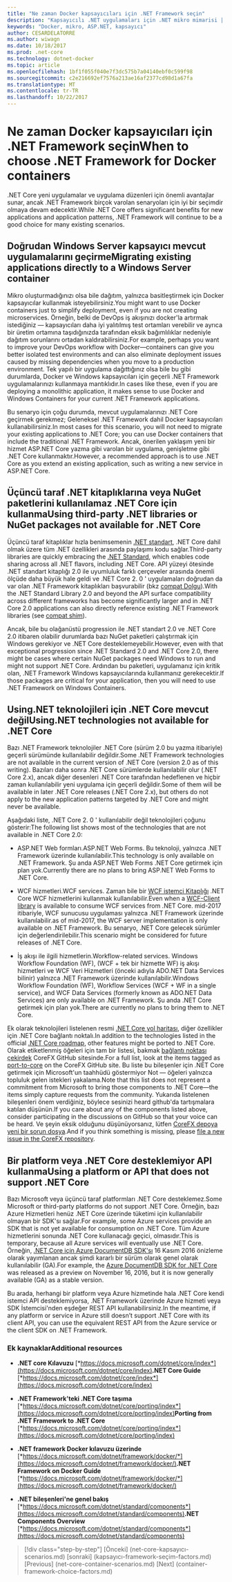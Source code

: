 ```yaml
---
title: "Ne zaman Docker kapsayıcıları için .NET Framework seçin"
description: "Kapsayıcılı .NET uygulamaları için .NET mikro mimarisi | Ne zaman Docker kapsayıcıları için .NET Framework seçin"
keywords: "Docker, mikro, ASP.NET, kapsayıcı"
author: CESARDELATORRE
ms.author: wiwagn
ms.date: 10/18/2017
ms.prod: .net-core
ms.technology: dotnet-docker
ms.topic: article
ms.openlocfilehash: 1bf1f055f040e7f3dc575b7a04140ebf0c599f98
ms.sourcegitcommit: c2e216692ef7576a213ae16af2377cd98d1a67fa
ms.translationtype: MT
ms.contentlocale: tr-TR
ms.lasthandoff: 10/22/2017
---
```

# <a name="when-to-choose-net-framework-for-docker-containers"></a><span data-ttu-id="aeada-104">Ne zaman Docker kapsayıcıları için .NET Framework seçin</span><span class="sxs-lookup"><span data-stu-id="aeada-104">When to choose .NET Framework for Docker containers</span></span>

<span data-ttu-id="aeada-105">.NET Core yeni uygulamalar ve uygulama düzenleri için önemli avantajlar sunar, ancak .NET Framework birçok varolan senaryoları için iyi bir seçimdir olmaya devam edecektir.</span><span class="sxs-lookup"><span data-stu-id="aeada-105">While .NET Core offers significant benefits for new applications and application patterns, .NET Framework will continue to be a good choice for many existing scenarios.</span></span>

## <a name="migrating-existing-applications-directly-to-a-windows-server-container"></a><span data-ttu-id="aeada-106">Doğrudan Windows Server kapsayıcı mevcut uygulamalarını geçirme</span><span class="sxs-lookup"><span data-stu-id="aeada-106">Migrating existing applications directly to a Windows Server container</span></span>

<span data-ttu-id="aeada-107">Mikro oluşturmadığınızı olsa bile dağıtım, yalnızca basitleştirmek için Docker kapsayıcılar kullanmak isteyebilirsiniz.</span><span class="sxs-lookup"><span data-stu-id="aeada-107">You might want to use Docker containers just to simplify deployment, even if you are not creating microservices.</span></span> <span data-ttu-id="aeada-108">Örneğin, belki de DevOps iş akışınızı docker'la artırmak istediğiniz — kapsayıcıları daha iyi yalıtılmış test ortamları verebilir ve ayrıca bir üretim ortamına taşıdığınızda tarafından eksik bağımlılıklar nedeniyle dağıtım sorunlarını ortadan kaldırabilirsiniz.</span><span class="sxs-lookup"><span data-stu-id="aeada-108">For example, perhaps you want to improve your DevOps workflow with Docker—containers can give you better isolated test environments and can also eliminate deployment issues caused by missing dependencies when you move to a production environment.</span></span> <span data-ttu-id="aeada-109">Tek yapılı bir uygulama dağıttığınız olsa bile bu gibi durumlarda, Docker ve Windows kapsayıcıları için geçerli .NET Framework uygulamalarınızı kullanmaya mantıklıdır.</span><span class="sxs-lookup"><span data-stu-id="aeada-109">In cases like these, even if you are deploying a monolithic application, it makes sense to use Docker and Windows Containers for your current .NET Framework applications.</span></span>

<span data-ttu-id="aeada-110">Bu senaryo için çoğu durumda, mevcut uygulamalarınızı .NET Core geçirmek gerekmez; Geleneksel .NET Framework dahil Docker kapsayıcıları kullanabilirsiniz.</span><span class="sxs-lookup"><span data-stu-id="aeada-110">In most cases for this scenario, you will not need to migrate your existing applications to .NET Core; you can use Docker containers that include the traditional .NET Framework.</span></span> <span data-ttu-id="aeada-111">Ancak, önerilen yaklaşım yeni bir hizmet ASP.NET Core yazma gibi varolan bir uygulama, genişletme gibi .NET Core kullanmaktır.</span><span class="sxs-lookup"><span data-stu-id="aeada-111">However, a recommended approach is to use .NET Core as you extend an existing application, such as writing a new service in ASP.NET Core.</span></span>

## <a name="using-third-party-net-libraries-or-nuget-packages-not-available-for-net-core"></a><span data-ttu-id="aeada-112">Üçüncü taraf .NET kitaplıklarına veya NuGet paketlerini kullanılamaz .NET Core için kullanma</span><span class="sxs-lookup"><span data-stu-id="aeada-112">Using third-party .NET libraries or NuGet packages not available for .NET Core</span></span>

<span data-ttu-id="aeada-113">Üçüncü taraf kitaplıklar hızla benimsemenin [.NET standart](https://docs.microsoft.com/dotnet/standard/net-standard), .NET Core dahil olmak üzere tüm .NET özellikleri arasında paylaşımı kodu sağlar.</span><span class="sxs-lookup"><span data-stu-id="aeada-113">Third-party libraries are quickly embracing the [.NET Standard](https://docs.microsoft.com/dotnet/standard/net-standard), which enables code sharing across all .NET flavors, including .NET Core.</span></span> <span data-ttu-id="aeada-114">API yüzeyi ötesinde .NET standart kitaplığı 2.0 ile uyumluluk farklı çerçeveler arasında önemli ölçüde daha büyük hale geldi ve .NET Core 2. 0 ' uygulamaları doğrudan da var olan .NET Framework kitaplıkları başvurabilir (bkz [compat Dolgu](https://github.com/dotnet/standard/blob/master/docs/faq.md#how-does-net-standard-versioning-work)).</span><span class="sxs-lookup"><span data-stu-id="aeada-114">With the .NET Standard Library 2.0 and beyond the API surface compatibility across different frameworks has become significantly larger and in .NET Core 2.0 applications can also directly reference existing .NET Framework libraries (see [compat shim](https://github.com/dotnet/standard/blob/master/docs/faq.md#how-does-net-standard-versioning-work)).</span></span>

<span data-ttu-id="aeada-115">Ancak, bile bu olağanüstü progression ile .NET standart 2.0 ve .NET Core 2.0 itibaren olabilir durumlarda bazı NuGet paketleri çalıştırmak için Windows gerekiyor ve .NET Core desteklemeyebilir.</span><span class="sxs-lookup"><span data-stu-id="aeada-115">However, even with that exceptional progression since .NET Standard 2.0 and .NET Core 2.0, there might be cases where certain NuGet packages need Windows to run and might not support .NET Core.</span></span> <span data-ttu-id="aeada-116">Ardından bu paketleri, uygulamanız için kritik olan, .NET Framework Windows kapsayıcılarında kullanmanız gerekecektir.</span><span class="sxs-lookup"><span data-stu-id="aeada-116">If those packages are critical for your application, then you will need to use .NET Framework on Windows Containers.</span></span>

## <a name="usingnet-technologies-not-available-for-net-core"></a><span data-ttu-id="aeada-117">Using.NET teknolojileri için .NET Core mevcut değil</span><span class="sxs-lookup"><span data-stu-id="aeada-117">Using.NET technologies not available for .NET Core</span></span> 

<span data-ttu-id="aeada-118">Bazı .NET Framework teknolojiler .NET Core (sürüm 2.0 bu yazma itibariyle) geçerli sürümünde kullanılabilir değildir.</span><span class="sxs-lookup"><span data-stu-id="aeada-118">Some .NET Framework technologies are not available in the current version of .NET Core (version 2.0 as of this writing).</span></span> <span data-ttu-id="aeada-119">Bazıları daha sonra .NET Core sürümlerde kullanılabilir olur (.NET Core 2.x), ancak diğer desenleri .NET Core tarafından hedeflenen ve hiçbir zaman kullanılabilir yeni uygulama için geçerli değildir.</span><span class="sxs-lookup"><span data-stu-id="aeada-119">Some of them will be available in later .NET Core releases (.NET Core 2.x), but others do not apply to the new application patterns targeted by .NET Core and might never be available.</span></span>

<span data-ttu-id="aeada-120">Aşağıdaki liste, .NET Core 2. 0 ' kullanılabilir değil teknolojileri çoğunu gösterir:</span><span class="sxs-lookup"><span data-stu-id="aeada-120">The following list shows most of the technologies that are not available in .NET Core 2.0:</span></span>

-   <span data-ttu-id="aeada-121">ASP.NET Web formları.</span><span class="sxs-lookup"><span data-stu-id="aeada-121">ASP.NET Web Forms.</span></span> <span data-ttu-id="aeada-122">Bu teknoloji, yalnızca .NET Framework üzerinde kullanılabilir.</span><span class="sxs-lookup"><span data-stu-id="aeada-122">This technology is only available on .NET Framework.</span></span> <span data-ttu-id="aeada-123">Şu anda ASP.NET Web Forms .NET Core getirmek için plan yok.</span><span class="sxs-lookup"><span data-stu-id="aeada-123">Currently there are no plans to bring ASP.NET Web Forms to .NET Core.</span></span>

-   <span data-ttu-id="aeada-124">WCF hizmetleri.</span><span class="sxs-lookup"><span data-stu-id="aeada-124">WCF services.</span></span> <span data-ttu-id="aeada-125">Zaman bile bir [WCF istemci Kitaplığı](https://github.com/dotnet/wcf) .NET Core WCF hizmetlerini kullanmak kullanılabilir.</span><span class="sxs-lookup"><span data-stu-id="aeada-125">Even when a [WCF-Client library](https://github.com/dotnet/wcf) is available to consume WCF services from .NET Core.</span></span> <span data-ttu-id="aeada-126">mid-2017 itibariyle, WCF sunucusu uygulaması yalnızca .NET Framework üzerinde kullanılabilir.</span><span class="sxs-lookup"><span data-stu-id="aeada-126">as of mid-2017, the WCF server implementation is only available on .NET Framework.</span></span> <span data-ttu-id="aeada-127">Bu senaryo, .NET Core gelecek sürümler için değerlendirilebilir.</span><span class="sxs-lookup"><span data-stu-id="aeada-127">This scenario might be considered for future releases of .NET Core.</span></span>

-   <span data-ttu-id="aeada-128">İş akışı ile ilgili hizmetlerin.</span><span class="sxs-lookup"><span data-stu-id="aeada-128">Workflow-related services.</span></span> <span data-ttu-id="aeada-129">Windows Workflow Foundation (WF), (WCF + tek bir hizmette WF) iş akışı hizmetleri ve WCF Veri Hizmetleri (önceki adıyla ADO.NET Data Services bilinir) yalnızca .NET Framework üzerinde kullanılabilir.</span><span class="sxs-lookup"><span data-stu-id="aeada-129">Windows Workflow Foundation (WF), Workflow Services (WCF + WF in a single service), and WCF Data Services (formerly known as ADO.NET Data Services) are only available on .NET Framework.</span></span> <span data-ttu-id="aeada-130">Şu anda .NET Core getirmek için plan yok.</span><span class="sxs-lookup"><span data-stu-id="aeada-130">There are currently no plans to bring them to .NET Core.</span></span>

<span data-ttu-id="aeada-131">Ek olarak teknolojileri listelenen resmi [.NET Core yol haritası](https://github.com/aspnet/Home/wiki/Roadmap), diğer özellikler için .NET Core bağlantı noktalı.</span><span class="sxs-lookup"><span data-stu-id="aeada-131">In addition to the technologies listed in the official [.NET Core roadmap](https://github.com/aspnet/Home/wiki/Roadmap), other features might be ported to .NET Core.</span></span> <span data-ttu-id="aeada-132">Olarak etiketlenmiş öğeleri için tam bir listesi, bakmak [bağlantı noktası çekirdek](https://github.com/dotnet/corefx/issues?q=is%3Aopen+is%3Aissue+label%3Aport-to-core) CoreFX GitHub sitesinde.</span><span class="sxs-lookup"><span data-stu-id="aeada-132">For a full list, look at the items tagged as [port-to-core](https://github.com/dotnet/corefx/issues?q=is%3Aopen+is%3Aissue+label%3Aport-to-core) on the CoreFX GitHub site.</span></span> <span data-ttu-id="aeada-133">Bu liste bu bileşenler için .NET Core getirmek için Microsoft'un taahhüdü göstermiyor Not — öğeleri yalnızca topluluk gelen istekleri yakalama.</span><span class="sxs-lookup"><span data-stu-id="aeada-133">Note that this list does not represent a commitment from Microsoft to bring those components to .NET Core—the items simply capture requests from the community.</span></span> <span data-ttu-id="aeada-134">Yukarıda listelenen bileşenleri önem verdiğiniz, böylece sesinizi heard github'da tartışmalara katılan düşünün.</span><span class="sxs-lookup"><span data-stu-id="aeada-134">If you care about any of the components listed above, consider participating in the discussions on GitHub so that your voice can be heard.</span></span> <span data-ttu-id="aeada-135">Ve şeyin eksik olduğunu düşünüyorsanız, lütfen [CoreFX depoya yeni bir sorun dosya](https://github.com/dotnet/corefx/issues/new).</span><span class="sxs-lookup"><span data-stu-id="aeada-135">And if you think something is missing, please [file a new issue in the CoreFX repository](https://github.com/dotnet/corefx/issues/new).</span></span>

## <a name="using-a-platform-or-api-that-does-not-support-net-core"></a><span data-ttu-id="aeada-136">Bir platform veya .NET Core desteklemiyor API kullanma</span><span class="sxs-lookup"><span data-stu-id="aeada-136">Using a platform or API that does not support .NET Core</span></span>

<span data-ttu-id="aeada-137">Bazı Microsoft veya üçüncü taraf platformları .NET Core desteklemez.</span><span class="sxs-lookup"><span data-stu-id="aeada-137">Some Microsoft or third-party platforms do not support .NET Core.</span></span> <span data-ttu-id="aeada-138">Örneğin, bazı Azure Hizmetleri henüz .NET Core üzerinde tüketimi için kullanılabilir olmayan bir SDK'sı sağlar.</span><span class="sxs-lookup"><span data-stu-id="aeada-138">For example, some Azure services provide an SDK that is not yet available for consumption on .NET Core.</span></span> <span data-ttu-id="aeada-139">Tüm Azure hizmetlerini sonunda .NET Core kullanacağı geçici, olmasıdır.</span><span class="sxs-lookup"><span data-stu-id="aeada-139">This is temporary, because all Azure services will eventually use .NET Core.</span></span> <span data-ttu-id="aeada-140">Örneğin, [.NET Core için Azure DocumentDB SDK'sı](https://www.nuget.org/packages/Microsoft.Azure.DocumentDB.Core/1.2.1) 16 Kasım 2016 önizleme olarak yayımlanan ancak şimdi kararlı bir sürüm olarak genel olarak kullanılabilir (GA).</span><span class="sxs-lookup"><span data-stu-id="aeada-140">For example, the [Azure DocumentDB SDK for .NET Core](https://www.nuget.org/packages/Microsoft.Azure.DocumentDB.Core/1.2.1) was released as a preview on November 16, 2016, but it is now generally available (GA) as a stable version.</span></span>

<span data-ttu-id="aeada-141">Bu arada, herhangi bir platform veya Azure hizmetinde hala .NET Core kendi istemci API desteklemiyorsa, .NET Framework üzerinde Azure hizmeti veya SDK İstemcisi'nden eşdeğer REST API kullanabilirsiniz.</span><span class="sxs-lookup"><span data-stu-id="aeada-141">In the meantime, if any platform or service in Azure still doesn’t support .NET Core with its client API, you can use the equivalent REST API from the Azure service or the client SDK on .NET Framework.</span></span>

### <a name="additional-resources"></a><span data-ttu-id="aeada-142">Ek kaynaklar</span><span class="sxs-lookup"><span data-stu-id="aeada-142">Additional resources</span></span>

-   <span data-ttu-id="aeada-143">**.NET core Kılavuzu**
    [*https://docs.microsoft.com/dotnet/core/index*](https://docs.microsoft.com/dotnet/core/index)</span><span class="sxs-lookup"><span data-stu-id="aeada-143">**.NET Core Guide**
[*https://docs.microsoft.com/dotnet/core/index*](https://docs.microsoft.com/dotnet/core/index)</span></span>

-   <span data-ttu-id="aeada-144">**.NET Framework'teki .NET Core taşıma**
    [*https://docs.microsoft.com/dotnet/core/porting/index*](https://docs.microsoft.com/dotnet/core/porting/index)</span><span class="sxs-lookup"><span data-stu-id="aeada-144">**Porting from .NET Framework to .NET Core**
[*https://docs.microsoft.com/dotnet/core/porting/index*](https://docs.microsoft.com/dotnet/core/porting/index)</span></span>

-   <span data-ttu-id="aeada-145">**.NET framework Docker kılavuzu üzerinde**
    [*https://docs.microsoft.com/dotnet/framework/docker/*](https://docs.microsoft.com/dotnet/framework/docker/)</span><span class="sxs-lookup"><span data-stu-id="aeada-145">**.NET Framework on Docker Guide**
[*https://docs.microsoft.com/dotnet/framework/docker/*](https://docs.microsoft.com/dotnet/framework/docker/)</span></span>

-   <span data-ttu-id="aeada-146">**.NET bileşenleri'ne genel bakış**
    [*https://docs.microsoft.com/dotnet/standard/components*](https://docs.microsoft.com/dotnet/standard/components)</span><span class="sxs-lookup"><span data-stu-id="aeada-146">**.NET Components Overview**
[*https://docs.microsoft.com/dotnet/standard/components*](https://docs.microsoft.com/dotnet/standard/components)</span></span>




>[!div class="step-by-step"]
<span data-ttu-id="aeada-147">[Önceki] (net-core-kapsayıcı-scenarios.md) [sonraki] (kapsayıcı-framework-seçim-factors.md)</span><span class="sxs-lookup"><span data-stu-id="aeada-147">[Previous] (net-core-container-scenarios.md) [Next] (container-framework-choice-factors.md)</span></span>
